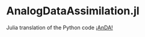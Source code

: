 # AnalogDataAssimilation.jl

Julia translation of the Python code [¡AnDA!](https://github.com/ptandeo/AnDA)
